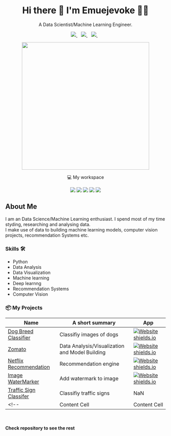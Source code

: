 
<h1 align='center'>
  Hi there 👋 I'm Emuejevoke 👨‍💻
</h1>

<p align='center'>
  A Data Scientist/Machine Learning Engineer.
</p>



<p align='center'>
  
  <a href="linkedin.com/in/emuejevoke-eshemitan-a63423219">
    <img src="https://img.shields.io/badge/linkedin-%230077B5.svg?&style=for-the-badge&logo=linkedin&logoColor=white" />
  </a>&nbsp;&nbsp;
    <a href="https://twitter.com/davidsonity_">
    <img src="https://img.shields.io/badge/Twitter-1DA1F2?style=for-the-badge&logo=twitter&logoColor=white" />        
  </a>&nbsp;&nbsp;
  <a href="mailto:eshemitanvoke@gmail.com">
    <img src="https://img.shields.io/badge/Gmail-D14836?style=for-the-badge&logo=gmail&logoColor=white" />        
  </a>&nbsp;&nbsp;
  
</p>

<p align='center'>
  <a href="#"><img src="https://github-readme-stats.vercel.app/api?username=Davidsonity&show_icons=true&count_private=true&theme=dark" width="400"></a>
</p>

<p align='center'>
  💻 My workspace<br/><br/>
  <img src="https://img.shields.io/badge/PyCharm-000000.svg?&style=for-the-badge&logo=PyCharm&logoColor=white" />
  <img src="https://img.shields.io/badge/TensorFlow-FF6F00?style=for-the-badge&logo=tensorflow&logoColor=white" />
  <img src="https://img.shields.io/badge/OpenCV-27338e?style=for-the-badge&logo=OpenCV&logoColor=white" />
  <img src="https://img.shields.io/badge/Jupyter-F37626.svg?&style=for-the-badge&logo=Jupyter&logoColor=white" />
  <img src="https://img.shields.io/badge/Colab-F9AB00?style=for-the-badge&logo=googlecolab&color=525252" />
</p>



## About Me
I am an Data Science/Machine Learning enthusiast. I spend most of my time styding, researching and analysing data. \
I make use of data to building machine learning models, computer vision projects, recommendation Systems etc.

### Skills 🛠 
- Python
- Data Analysis
- Data Visualization
- Machine learning
- Deep learnng
- Recommendation Systems
- Computer Vision

### 📦 My Projects

| Name                 | A short summary                              | App  |
| -------------------- | -------------------------------------------- | --------- |
| [Dog Breed Classifier](https://github.com/Davidsonity/Dog_Breed_Classifier) | Classifiy images of dogs  | [![Website shields.io](https://img.shields.io/website-up-down-green-red/http/shields.io.svg)](https://davidsonity-dog-breed-classifier-app-l4wtbp.streamlitapp.com/) |
| [Zomato](https://github.com/Davidsonity/Zomato)   | Data Analysis/Visualization and Model Building   | [![Website shields.io](https://img.shields.io/website-up-down-green-red/http/shields.io.svg)](https://davidsonity-zomato-app-oz2y4c.streamlitapp.com/) |
| [Netflix Recommendation](https://github.com/Davidsonity/Netflix_Recommendation) | Recommendation engine  | [![Website shields.io](https://img.shields.io/website-up-down-green-red/http/shields.io.svg)](https://davidsonity-netflix-recommendation-app-gopbme.streamlitapp.com/) |
| [Image WaterMarker](https://github.com/Davidsonity/WaterMarkingApp) | Add watermark to image  | [![Website shields.io](https://img.shields.io/website-up-down-green-red/http/shields.io.svg)](https://davidsonity-image-watermarking-app-6ycg9s.streamlitapp.com/) |
| [Traffic Sign Classifer](https://github.com/Davidsonity/Traffic_Sign_Classifier) | Classifiy traffic signs  | NaN |
<!-- | Content Cell         | Content Cell                                | link | -->
\
\
**Check repository to see the rest**
